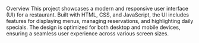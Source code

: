 Overview
This project showcases a modern and responsive user interface (UI) for a restaurant. Built with HTML, CSS, and JavaScript, the UI includes features for displaying menus, managing reservations, and highlighting daily specials. The design is optimized for both desktop and mobile devices, ensuring a seamless user experience across various screen sizes. 
